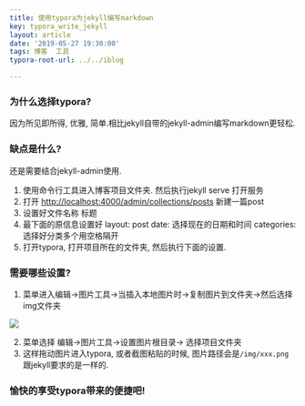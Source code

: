```yaml
---
title: 使用typora为jekyll编写markdown
key: typora_write_jekyll
layout: article
date: '2019-05-27 19:30:00'
tags: 博客  工具
typora-root-url: ../../iblog

---
```


### 为什么选择typora?

因为所见即所得, 优雅, 简单.相比jekyll自带的jekyll-admin编写markdown更轻松.

### 缺点是什么?

还是需要结合jekyll-admin使用. 

1. 使用命令行工具进入博客项目文件夹.  然后执行jekyll serve 打开服务
2. 打开 [http://localhost:4000/admin/collections/posts](http://localhost:4000/admin/collections/posts) 新建一篇post
3. 设置好文件名称  标题
4. 最下面的原信息设置好 layout: post  date: 选择现在的日期和时间  categories: 选择好分类多个用空格隔开  
5. 打开typora, 打开项目所在的文件夹, 然后执行下面的设置.

### 需要哪些设置?

1. 菜单进入编辑->图片工具->当插入本地图片时->复制图片到文件夹->然后选择img文件夹

![](https://imgs.zhangbaobao.cn/img/image-20190527194841697.png)

2. 菜单选择 编辑->图片工具->设置图片根目录-> 选择项目文件夹
3. 这样拖动图片进入typora, 或者截图粘贴的时候, 图片路径会是`/img/xxx.png`跟jekyll要求的是一样的.

### 愉快的享受typora带来的便捷吧!


